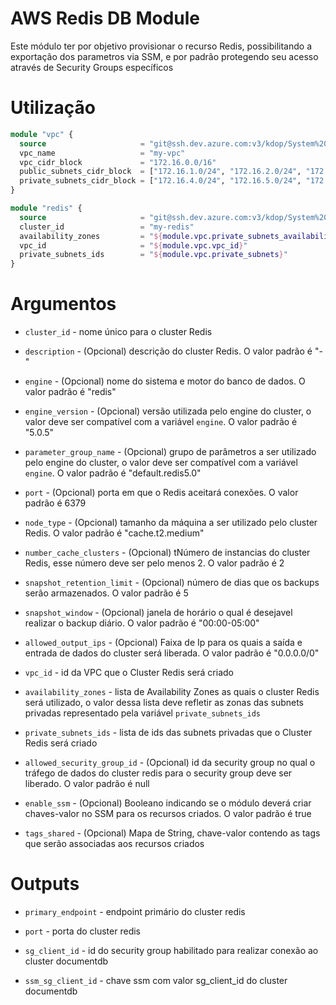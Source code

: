 # AWS Redis DB Module

Este módulo ter por objetivo provisionar o recurso Redis, possibilitando a exportação dos parametros via SSM, e por padrão protegendo seu acesso através de Security Groups específicos

# Utilização

```terraform
module "vpc" {
  source                     = "git@ssh.dev.azure.com:v3/kdop/System%20Team/terraform-modules//provider/aws/vpc"
  vpc_name                   = "my-vpc"
  vpc_cidr_block             = "172.16.0.0/16"
  public_subnets_cidr_block  = ["172.16.1.0/24", "172.16.2.0/24", "172.16.3.0/24"]
  private_subnets_cidr_block = ["172.16.4.0/24", "172.16.5.0/24", "172.16.6.0/24"]
}

module "redis" {
  source                     = "git@ssh.dev.azure.com:v3/kdop/System%20Team/terraform-modules//provider/aws/redis"
  cluster_id                 = "my-redis"
  availability_zones         = "${module.vpc.private_subnets_availability_zone}"
  vpc_id                     = "${module.vpc.vpc_id}"
  private_subnets_ids        = "${module.vpc.private_subnets}"
}
```

# Argumentos

* `cluster_id` - nome único para o cluster Redis

* `description` - (Opcional) descrição do cluster Redis. O valor padrão é "-"

* `engine` - (Opcional) nome do sistema e motor do banco de dados. O valor padrão é  "redis"

* `engine_version` - (Opcional) versão utilizada pelo engine do cluster, o valor deve ser compatível com a variável `engine`. O valor padrão é "5.0.5"

* `parameter_group_name` - (Opcional) grupo de parâmetros a ser utilizado pelo engine do cluster, o valor deve ser compatível com a variável `engine`. O valor padrão é "default.redis5.0"

* `port` - (Opcional) porta em que o Redis aceitará conexões. O valor padrão é 6379

* `node_type` - (Opcional) tamanho da máquina a ser utilizado pelo cluster Redis. O valor padrão é "cache.t2.medium"

* `number_cache_clusters` - (Opcional) tNúmero de instancias do cluster Redis, esse número deve ser pelo menos 2. O valor padrão é 2

* `snapshot_retention_limit` - (Opcional) número de dias que os backups serão armazenados. O valor padrão é 5

* `snapshot_window` - (Opcional) janela de horário o qual é desejavel realizar o backup diário. O valor padrão é "00:00-05:00"

* `allowed_output_ips` - (Opcional) Faixa de Ip para os quais a saída e entrada de dados do cluster será liberada. O valor padrão é "0.0.0.0/0"

* `vpc_id` - id da VPC que o Cluster Redis será criado

* `availability_zones` - lista de Availability Zones as quais o cluster Redis será utilizado, o valor dessa lista deve refletir as zonas das subnets privadas representado pela variável `private_subnets_ids`

* `private_subnets_ids` - lista de ids das subnets privadas que o Cluster Redis será criado

* `allowed_security_group_id` - (Opcional) id da security group no qual o tráfego de dados do cluster redis para o security group deve ser liberado. O valor padrão é null

* `enable_ssm` - (Opcional) Booleano indicando se o módulo deverá criar chaves-valor no SSM para os recursos criados. O valor padrão é true

* `tags_shared` - (Opcional) Mapa de String, chave-valor contendo as tags que serão associadas aos recursos criados

# Outputs


* `primary_endpoint` - endpoint primário do cluster redis

* `port` - porta do cluster redis

* `sg_client_id` -  id do security group habilitado para realizar conexão ao cluster documentdb

* `ssm_sg_client_id` - chave ssm com valor sg_client_id do cluster documentdb

